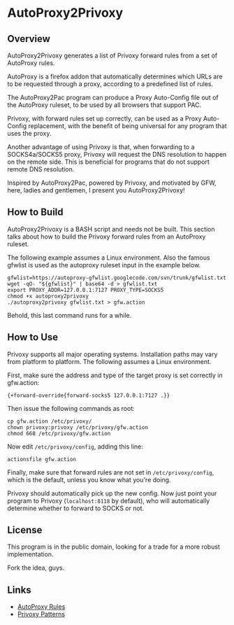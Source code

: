 AutoProxy2Privoxy
=================

Overview
--------

AutoProxy2Privoxy generates a list of Privoxy forward rules from a set of
AutoProxy rules.

AutoProxy is a firefox addon that automatically determines which URLs are to
be requested through a proxy, according to a predefined list of rules.

The AutoProxy2Pac program can produce a Proxy Auto-Config file out of the
AutoProxy ruleset, to be used by all browsers that support PAC.

Privoxy, with forward rules set up correctly, can be used as a Proxy Auto-Config
replacement, with the benefit of being universal for any program that uses the
proxy.

Another advantage of using Privoxy is that, when forwarding to a SOCKS4a/SOCKS5
proxy, Privoxy will request the DNS resolution to happen on the remote side.
This is beneficial for programs that do not support remote DNS resolution.

Inspired by AutoProxy2Pac, powered by Privoxy, and motivated by GFW, here,
ladies and gentlemen, I present you AutoProxy2Privoxy!

How to Build
------------

AutoProxy2Privoxy is a BASH script and needs not be built. This section talks
about how to build the Privoxy forward rules from an AutoProxy ruleset.

The following example assumes a Linux environment. Also the famous gfwlist is
used as the autoproxy ruleset input in the example below.

    gfwlist=https://autoproxy-gfwlist.googlecode.com/svn/trunk/gfwlist.txt
    wget -qO- "${gfwlist}" | base64 -d > gfwlist.txt
    export PROXY_ADDR=127.0.0.1:7127 PROXY_TYPE=SOCKS5
    chmod +x autoproxy2privoxy
    ./autoproxy2privoxy gfwlist.txt > gfw.action

Behold, this last command runs for a while.

How to Use
----------

Privoxy supports all major operating systems.  Installation paths may vary from
platform to platform. The following assumes a Linux environment.

First, make sure the address and type of the target proxy is set correctly in
gfw.action:

    {+forward-override{forward-socks5 127.0.0.1:7127 .}}

Then issue the following commands as root:

    cp gfw.action /etc/privoxy/
    chown privoxy:privoxy /etc/privoxy/gfw.action
    chmod 660 /etc/privoxy/gfw.action

Now edit `/etc/privoxy/config`, adding this line:

    actionsfile gfw.action

Finally, make sure that forward rules are not set in `/etc/privoxy/config`,
which is the default, unless you know what you're doing.

Privoxy should automatically pick up the new config. Now just point your program
to Privoxy (`localhost:8118` by default), who will automatically determine
whether to forward to SOCKS or not.

License
-------

This program is in the public domain, looking for a trade for a more robust
implementation.

Fork the idea, guys.

Links
-----

* [AutoProxy Rules](https://autoproxy.org/zh-CN/Rules)
* [Privoxy Patterns](http://www.privoxy.org/user-manual/actions-file.html#AF-PATTERNS)
